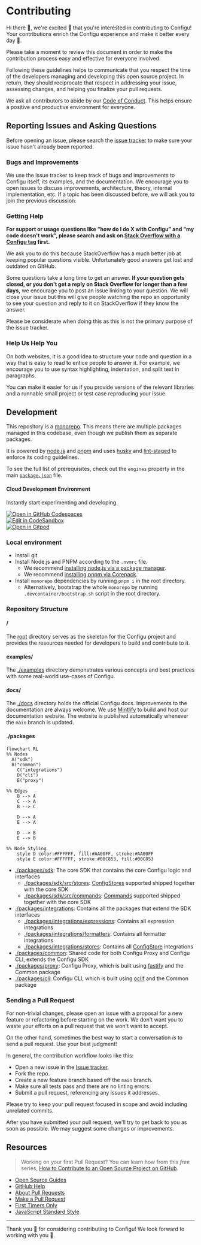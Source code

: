 # Contributing

Hi there 👋, we're excited 🤗 that you're interested in contributing to Configu! Your contributions enrich the Configu experience and make it better every day 🤩.

Please take a moment to review this document in order to make the contribution process easy and effective for everyone involved.

Following these guidelines helps to communicate that you respect the time of the developers managing and developing this open source project. In return, they should reciprocate that respect in addressing your issue, assessing changes, and helping you finalize your pull requests.

We ask all contributors to abide by our [Code of Conduct](https://github.com/configu/configu/blob/main/.github/CODE_OF_CONDUCT.md). This helps ensure a positive and productive environment for everyone.

## Reporting Issues and Asking Questions

Before opening an issue, please search the [issue tracker](https://github.com/configu/configu/issues) to make sure your issue hasn't already been reported.

### Bugs and Improvements

We use the issue tracker to keep track of bugs and improvements to Configu itself, its examples, and the documentation. We encourage you to open issues to discuss improvements, architecture, theory, internal implementation, etc. If a topic has been discussed before, we will ask you to join the previous discussion.

### Getting Help

**For support or usage questions like “how do I do X with Configu” and “my code doesn't work”, please search and ask on [Stack Overflow with a Configu tag](https://stackoverflow.com/questions/tagged/configu?sort=votes&pageSize=50) first.**

We ask you to do this because StackOverflow has a much better job at keeping popular questions visible. Unfortunately good answers get lost and outdated on GitHub.

Some questions take a long time to get an answer. **If your question gets closed, or you don't get a reply on Stack Overflow for longer than a few days,** we encourage you to post an issue linking to your question. We will close your issue but this will give people watching the repo an opportunity to see your question and reply to it on StackOverflow if they know the answer.

Please be considerate when doing this as this is not the primary purpose of the issue tracker.

### Help Us Help You

On both websites, it is a good idea to structure your code and question in a way that is easy to read to entice people to answer it. For example, we encourage you to use syntax highlighting, indentation, and split text in paragraphs.

You can make it easier for us if you provide versions of the relevant libraries and a runnable small project or test case reproducing your issue.

## Development

This repository is a [monorepo](https://trunkbaseddevelopment.com/monorepos/). This means there are multiple packages managed in this codebase, even though we publish them as separate packages.

It is powered by [node.js](https://nodejs.org/) and [pnpm](https://pnpm.io/) and uses [husky](https://typicode.github.io/husky/) and [lint-staged](https://github.com/lint-staged/lint-staged) to enforce its coding guidelines.

To see the full list of prerequisites, check out the `engines` property in the main [`package.json`](https://github.com/configu/configu/blob/main/package.json#L7) file.

#### Cloud Development Environment

Instantly start experimenting and developing.

[![Open in GitHub Codespaces](https://github.com/codespaces/badge.svg)](https://codespaces.new/configu/configu)<br/>
[![Edit in CodeSandbox](https://assets.codesandbox.io/github/button-edit-lime.svg)](https://codesandbox.io/p/github/configu/configu/main)<br/>
[![Open in Gitpod](https://gitpod.io/button/open-in-gitpod.svg)](https://gitpod.io/#https://github.com/configu/configu)

### Local environment

- Install git
- Install Node.js and PNPM according to the `.nvmrc` file.
  - We recommend [installing node.js via a package manager](https://nodejs.org/en/download/package-manager/).
  - We recommend [installing pnpm via Corepack](https://pnpm.io/installation#using-corepack).
- Install `monorepo` dependencies by running `pnpm i` in the root directory.
  - Alternatively, bootstrap the whole `monorepo` by running `.devcontainer/bootstrap.sh` script in the root directory.

### Repository Structure

#### **/**

The [root](https://github.com/configu/configu/blob/main/package.json) directory serves as the skeleton for the Configu project and provides the resources needed for developers to build and contribute to it.

#### **examples/**

The [./examples](https://github.com/configu/configu/tree/main/examples) directory demonstrates various concepts and best practices with some real-world use-cases of Configu.

#### **docs/**

The [./docs](https://github.com/configu/configu/tree/main/docs) directory holds the official Configu docs. Improvements to the documentation are always welcome. We use [Mintlify](https://mintlify.com/) to build and host our documentation website. The website is published automatically whenever the `main` branch is updated.

#### **./packages**

```mermaid
flowchart RL
%% Nodes
  A("sdk")
  B("common")
	C("integrations")
	D("cli")
	E("proxy")

%% Edges
	B --> A
	C --> A
	B --> C

	D --> A
	E --> A

	D --> B
	E --> B

%% Node Styling
    style D color:#FFFFFF, fill:#AA00FF, stroke:#AA00FF
    style E color:#FFFFFF, stroke:#00C853, fill:#00C853
```

- [./packages/sdk](https://github.com/configu/configu/tree/main/packages/sdk): The core SDK that contains the core Configu logic and interfaces
  - [./packages/sdk/src/stores](https://github.com/configu/configu/tree/main/packages/sdk/src/stores): [ConfigStores](https://configu.com/docs/config-store/) supported shipped together with the core SDK
  - [./packages/sdk/src/commands](https://github.com/configu/configu/tree/main/packages/sdk/src/commands): [Commands](https://configu.com/docs/commands/) supported shipped together with the core SDK
- [./packages/integrations](https://github.com/configu/configu/tree/main/packages/integrations): Contains all the packages that extend the SDK interfaces
  - [./packages/integrations/expressions](https://github.com/configu/configu/tree/main/packages/integrations/expressions): Contains all expression integrations
  - [./packages/integrations/formatters](https://github.com/configu/configu/tree/main/packages/integrations/formatters): Contains all formatter integrations
  - [./packages/integrations/stores](https://github.com/configu/configu/tree/main/packages/integrations): Contains all [ConfigStore](https://configu.com/docs/config-store/) integrations
- [./packages/common](https://github.com/configu/configu/tree/main/packages/common): Shared code for both Configu Proxy and Configu CLI, extends the Configu SDK
- [./packages/proxy](https://github.com/configu/configu/tree/main/packages/proxy): Configu Proxy, which is built using [fastify](https://fastify.dev/) and the Common package
- [./packages/cli](https://github.com/configu/configu/tree/main/packages/cli): Configu CLI, which is built using [oclif](https://oclif.io/) and the Common package

### Sending a Pull Request

For non-trivial changes, please open an issue with a proposal for a new feature or refactoring before starting on the work. We don't want you to waste your efforts on a pull request that we won't want to accept.

On the other hand, sometimes the best way to start a conversation _is_ to send a pull request. Use your best judgment!

In general, the contribution workflow looks like this:

- Open a new issue in the [Issue tracker](https://github.com/configu/configu/issues).
- Fork the repo.
- Create a new feature branch based off the `main` branch.
- Make sure all tests pass and there are no linting errors.
- Submit a pull request, referencing any issues it addresses.

Please try to keep your pull request focused in scope and avoid including unrelated commits.

After you have submitted your pull request, we'll try to get back to you as soon as possible. We may suggest some changes or improvements.

## Resources

> Working on your first Pull Request? You can learn how from this _free_ series, [How to Contribute to an Open Source Project on GitHub](https://egghead.io/courses/how-to-contribute-to-an-open-source-project-on-github).

- [Open Source Guides](https://opensource.guide/how-to-contribute/)
- [GitHub Help](https://help.github.com)
- [About Pull Requests](https://help.github.com/articles/about-pull-requests/)
- [Make a Pull Request](http://makeapullrequest.com/)
- [First Timers Only](http://www.firsttimersonly.com/)
- [JavaScript Standard Style](https://standardjs.com/)

---

Thank you 💙 for considering contributing to Configu! We look forward to working with you 🤝.
